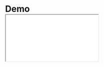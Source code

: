 # Demo

<iframe src="./_static/lab/index.html?path=dodo.py&path=pyproject.toml&path=demo.ipynb"></iframe>

<style>
    h1 { display: none; }
    iframe {
        flex: 1;
    }
    .bd-container, .bd-container__inner, .bd-content, .bd-article-container, .bd-article, #demo {
        width: 100% !important;
        max-width: unset !important;
        margin: 0 !important;
        padding: 0 !important;
        justify-content: stretch;
        flex: 1;
        display: flex;
        flex-direction: column;
    }
    .bd-header-article, .bd-sidebar-secondary, .bd-footer-article, .bd-footer, .admonition {
        display: none;
    }
</style>
